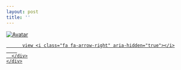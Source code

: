```yaml
---
layout: post
title: ''
---
```


<p class="imglist">

<div class="image-container">
  <a href="https://pic.imgdb.cn/item/5e39624b2fb38b8c3ca79e70.jpg"  data-fancybox="images">
    <img src="https://pic.imgdb.cn/item/5e39624b2fb38b8c3ca79ea4.jpg" alt="Avatar" class="image" />
    <div class="overlay">
      <div class="text">
        
          view <i class="fa fa-arrow-right" aria-hidden="true"></i>
        
      </div>
    </div>
  </a>
</div>











<a href="https://pic.imgdb.cn/item/5e39624b2fb38b8c3ca79e72.jpg" data-fancybox="images"><img src="" /></a>
<a href="https://pic.imgdb.cn/item/5e39624b2fb38b8c3ca79e74.jpg" data-fancybox="images"><img src="" /></a>
<a href="https://pic.imgdb.cn/item/5e39624b2fb38b8c3ca79e76.jpg" data-fancybox="images"><img src="" /></a>
<a href="https://pic.imgdb.cn/item/5e39624b2fb38b8c3ca79e78.jpg" data-fancybox="images"><img src="" /></a>
<a href="https://pic.imgdb.cn/item/5e39624b2fb38b8c3ca79e7a.jpg" data-fancybox="images"><img src="" /></a>
<a href="https://pic.imgdb.cn/item/5e39624b2fb38b8c3ca79e7d.jpg" data-fancybox="images"><img src="" /></a>
<a href="https://pic.imgdb.cn/item/5e39624b2fb38b8c3ca79e80.jpg" data-fancybox="images"><img src="" /></a>
<a href="https://pic.imgdb.cn/item/5e39624b2fb38b8c3ca79e82.jpg" data-fancybox="images"><img src="" /></a>
<a href="https://pic.imgdb.cn/item/5e39624b2fb38b8c3ca79e84.jpg" data-fancybox="images"><img src="" /></a>
<a href="https://pic.imgdb.cn/item/5e39624b2fb38b8c3ca79e86.jpg" data-fancybox="images"><img src="" /></a>
<a href="https://pic.imgdb.cn/item/5e39624b2fb38b8c3ca79e88.jpg" data-fancybox="images"><img src="" /></a>
<a href="https://pic.imgdb.cn/item/5e39624b2fb38b8c3ca79e8b.jpg" data-fancybox="images"><img src="" /></a>
<a href="https://pic.imgdb.cn/item/5e39624b2fb38b8c3ca79e8d.jpg" data-fancybox="images"><img src="" /></a>
<a href="https://pic.imgdb.cn/item/5e39624b2fb38b8c3ca79e92.jpg" data-fancybox="images"><img src="" /></a>
<a href="https://pic.imgdb.cn/item/5e39624b2fb38b8c3ca79e95.jpg" data-fancybox="images"><img src="" /></a>
<a href="https://pic.imgdb.cn/item/5e39624b2fb38b8c3ca79e98.jpg" data-fancybox="images"><img src="" /></a>
<a href="https://pic.imgdb.cn/item/5e39624b2fb38b8c3ca79e9b.jpg" data-fancybox="images"><img src="" /></a>
<a href="https://pic.imgdb.cn/item/5e39624b2fb38b8c3ca79e9d.jpg" data-fancybox="images"><img src="" /></a>
<a href="https://pic.imgdb.cn/item/5e39624b2fb38b8c3ca79e9f.jpg" data-fancybox="images"><img src="" /></a>
<a href="https://pic.imgdb.cn/item/5e39624b2fb38b8c3ca79ea2.jpg" data-fancybox="images"><img src="" /></a>
<a href="https://pic.imgdb.cn/item/5e39624b2fb38b8c3ca79ea4.jpg" data-fancybox="images"><img src="" /></a>
<a href="https://pic.imgdb.cn/item/5e39624b2fb38b8c3ca79ea7.jpg" data-fancybox="images"><img src="" /></a>
<a href="https://pic.imgdb.cn/item/5e39624b2fb38b8c3ca79ea9.jpg" data-fancybox="images"><img src="" /></a>
<a href="https://pic.imgdb.cn/item/5e39624b2fb38b8c3ca79eab.jpg" data-fancybox="images"><img src="" /></a>
<a href="https://pic.imgdb.cn/item/5e39624b2fb38b8c3ca79ead.jpg" data-fancybox="images"><img src="" /></a>

</p>
